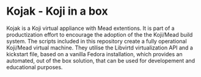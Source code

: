 Kojak - Koji in a box
=====================

Kojak is a Koji virtual appliance with Mead extentions.  It is part of a productization effort to encourage the
adoption of the the Koji/Mead build system.  The scripts included in this repository create a fully operational
Koji/Mead virtual machine.  They utilise the Libvirtd virtualization API and a kickstart file, based on a vanilla 
Fedora installation, which provides an automated, out of the box solution, that can be used for developement and 
educational purposes.
